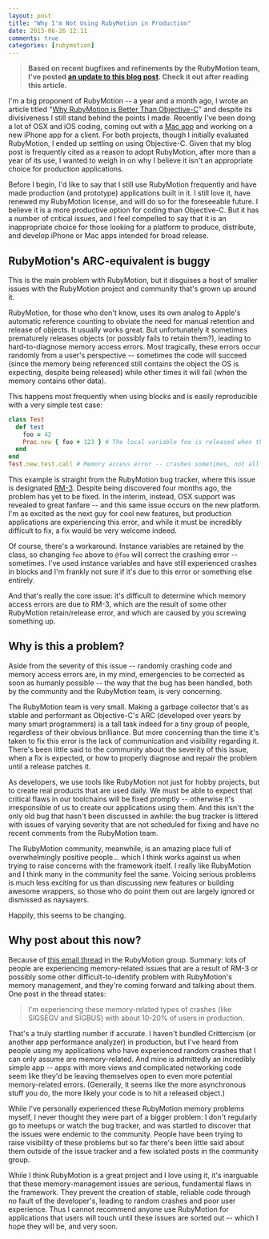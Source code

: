 ```yaml
---
layout: post
title: "Why I'm Not Using RubyMotion in Production"
date: 2013-06-26 12:11
comments: true
categories: [rubymotion]
---
```

> **Based on recent bugfixes and refinements by the RubyMotion team, I've posted [an update to this blog post](http://joshsymonds.com/blog/2013/08/07/rubymotion-update-one-month-later/). Check it out after reading this article.**

I'm a big proponent of RubyMotion -- a year and a month ago, I wrote an article titled "[Why RubyMotion is Better Than Objective-C](http://joshsymonds.com/blog/2012/05/04/why-rubymotion-is-better-than-objective-c/)" and despite its divisiveness I still stand behind the points I made. Recently I've been doing a lot of OSX and iOS coding, coming out with a [Mac app](http://gistifyapp.com) and working on a new iPhone app for a client. For both projects, though I initially evaluated RubyMotion, I ended up settling on using Objective-C. Given that my blog post is frequently cited as a reason to adopt RubyMotion, after more than a year of its use, I wanted to weigh in on why I believe it isn't an appropriate choice for production applications.

<!-- more -->

Before I begin, I'd like to say that I still use RubyMotion frequently and have made production (and prototype) applications built in it. I still love it, have renewed my RubyMotion license, and will do so for the foreseeable future. I believe it is a more productive option for coding than Objective-C. But it has a number of critical issues, and I feel compelled to say that it is an inappropriate choice for those looking for a platform to produce, distribute, and develop iPhone or Mac apps intended for broad release.

## RubyMotion's ARC-equivalent is buggy

This is the main problem with RubyMotion, but it disguises a host of smaller issues with the RubyMotion project and community that's grown up around it.

RubyMotion, for those who don't know, uses its own analog to Apple's automatic reference counting to obviate the need for manual retention and release of objects. It usually works great. But unfortunately it sometimes prematurely releases objects (or possibly fails to retain them?), leading to hard-to-diagnose memory access errors. Most tragically, these errors occur randomly from a user's perspective -- sometimes the code will succeed (since the memory being referenced still contains the object the OS is expecting, despite being released) while other times it will fail (when the memory contains other data).

This happens most frequently when using blocks and is easily reproducible with a very simple test case:

```ruby
class Test
  def test
    foo = 42
    Proc.new { foo + 123 } # The local variable foo is released when the function ends
  end
end
Test.new.test.call # Memory access error -- crashes sometimes, not all the time
```

This example is straight from the RubyMotion bug tracker, where this issue is designated [RM-3](http://hipbyte.myjetbrains.com/youtrack/issue/RM-3). Despite being discovered four months ago, the problem has yet to be fixed. In the interim, instead, OSX support was revealed to great fanfare -- and this same issue occurs on the new platform. I'm as excited as the next guy for cool new features, but production applications are experiencing this error, and while it must be incredibly difficult to fix, a fix would be very welcome indeed.

Of course, there's a workaround. Instance variables are retained by the class, so changing `foo` above to `@foo` will correct the crashing error -- sometimes. I've used instance variables and have still experienced crashes in blocks and I'm frankly not sure if it's due to this error or something else entirely.

And that's really the core issue: it's difficult to determine which memory access errors are due to RM-3, which are the result of some other RubyMotion retain/release error, and which are caused by you screwing something up.

## Why is this a problem?

Aside from the severity of this issue -- randomly crashing code and memory access errors are, in my mind, emergencies to be corrected as soon as humanly possible -- the way that the bug has been handled, both by the community and the RubyMotion team, is very concerning.

The RubyMotion team is very small. Making a garbage collector that's as stable and performant as Objective-C's ARC (developed over years by many smart programmers) is a tall task indeed for a tiny group of people, regardless of their obvious brilliance. But more concerning than the time it's taken to fix this error is the lack of communication and visibility regarding it. There's been little said to the community about the severity of this issue, when a fix is expected, or how to properly diagnose and repair the problem until a release patches it.

As developers, we use tools like RubyMotion not just for hobby projects, but to create real products that are used daily. We must be able to expect that critical flaws in our toolchains will be fixed promptly -- otherwise it's irresponsible of us to create our applications using them. And this isn't the only old bug that hasn't been discussed in awhile: the bug tracker is littered with issues of varying severity that are not scheduled for fixing and have no recent comments from the RubyMotion team.

The RubyMotion community, meanwhile, is an amazing place full of overwhelmingly positive people... which I think works against us when trying to raise concerns with the framework itself. I really like RubyMotion and I think many in the community feel the same. Voicing serious problems is much less exciting for us than discussing new features or building awesome wrappers, so those who do point them out are largely ignored or dismissed as naysayers.

Happily, this seems to be changing.

## Why post about this now?

Because of [this email thread](https://groups.google.com/forum/#!topic/rubymotion/x6-9c__IHH0) in the RubyMotion group. Summary: lots of people are experiencing memory-related issues that are a result of RM-3 or possibly some other difficult-to-identify problem with RubyMotion's memory management, and they're coming forward and talking about them. One post in the thread states:

<blockquote>I'm experiencing these memory-related types of crashes (like SIGSEGV and SIGBUS) with about 10-20% of users in production.</blockquote>

That's a truly startling number if accurate. I haven't bundled Crittercism (or another app performance analyzer) in production, but I've heard from people using my applications who have experienced random crashes that I can only assume are memory-related. And mine is admittedly an incredibly simple app -- apps with more views and complicated networking code seem like they'd be leaving themselves open to even more potential memory-related errors. (Generally, it seems like the more asynchronous stuff you do, the more likely your code is to hit a released object.)

While I've personally experienced these RubyMotion memory problems myself, I never thought they were part of a bigger problem: I don't regularly go to meetups or watch the bug tracker, and was startled to discover that the issues were endemic to the community. People have been trying to raise visibility of these problems but so far there's been little said about them outside of the issue tracker and a few isolated posts in the community group.

While I think RubyMotion is a great project and I love using it, it's inarguable that these memory-management issues are serious, fundamental flaws in the framework. They prevent the creation of stable, reliable code through no fault of the developer's, leading to random crashes and poor user experience. Thus I cannot recommend anyone use RubyMotion for applications that users will touch until these issues are sorted out -- which I hope they will be, and very soon.

